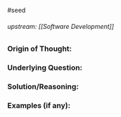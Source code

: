 #seed 
###### upstream: [[Software Development]]

### Origin of Thought:


### Underlying Question: 


### Solution/Reasoning: 


### Examples (if any): 

